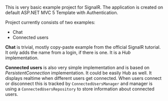 This is very basic example project for SignalR. The application is created on default ASP.NET MVC 5 Template with Authentication.

Project currently consists of two examples:
- Chat
- Connected users

**Chat** is trivial, mostly copy-paste example from the official SignalR tutorial. It only adds the name from a login, if there is one. It is a *Hub* implementation.

**Connected users** is also very simple implementation and is based on *PersistentConnection* implementation. It could be easily Hub as well.
It displays realtime when different users get connected.
When users connect or disconnect this is tracked by `ConnectedUsersManager` and manager is using a `ConnectedUsersRepository` to store information about connected users.
